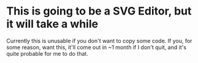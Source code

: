This is going to be a SVG Editor, but it will take a while
============
Currently this is unusable if you don't want to copy some code.
If you, for some reason, want this, it'll come out in ~1 month if I don't quit, and it's quite probable for me to do that.